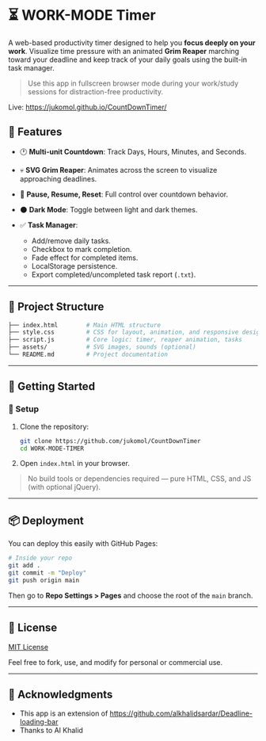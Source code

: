 # ⏳ WORK-MODE Timer

 A web-based productivity timer designed to help you **focus deeply on your work**. Visualize time pressure with an animated **Grim Reaper** marching toward your deadline and keep track of your daily goals using the built-in task manager.

> Use this app in fullscreen browser mode during your work/study sessions for distraction-free productivity.

Live: https://jukomol.github.io/CountDownTimer/


## 🔧 Features

* 🕐 **Multi-unit Countdown**: Track Days, Hours, Minutes, and Seconds.
* 💀 **SVG Grim Reaper**: Animates across the screen to visualize approaching deadlines.
* 🔁 **Pause, Resume, Reset**: Full control over countdown behavior.
* 🌑 **Dark Mode**: Toggle between light and dark themes.
* ✅ **Task Manager**:

  * Add/remove daily tasks.
  * Checkbox to mark completion.
  * Fade effect for completed items.
  * LocalStorage persistence.
  * Export completed/uncompleted task report (`.txt`).

---

## 📂 Project Structure

```bash
├── index.html        # Main HTML structure
├── style.css         # CSS for layout, animation, and responsive design
├── script.js         # Core logic: timer, reaper animation, tasks
├── assets/           # SVG images, sounds (optional)
└── README.md         # Project documentation
```

---

## 🚀 Getting Started

### 🔨 Setup

1. Clone the repository:

   ```bash
   git clone https://github.com/jukomol/CountDownTimer
   cd WORK-MODE-TIMER
   ```

2. Open `index.html` in your browser.

> No build tools or dependencies required — pure HTML, CSS, and JS (with optional jQuery).

---

## 📦 Deployment

You can deploy this easily with GitHub Pages:

```bash
# Inside your repo
git add .
git commit -m "Deploy"
git push origin main
```

Then go to **Repo Settings > Pages** and choose the root of the `main` branch.

---

## 📜 License

[MIT License](LICENSE)

Feel free to fork, use, and modify for personal or commercial use.

---

## 🙏 Acknowledgments

* This app is an extension of https://github.com/alkhalidsardar/Deadline-loading-bar
* Thanks to Al Khalid



